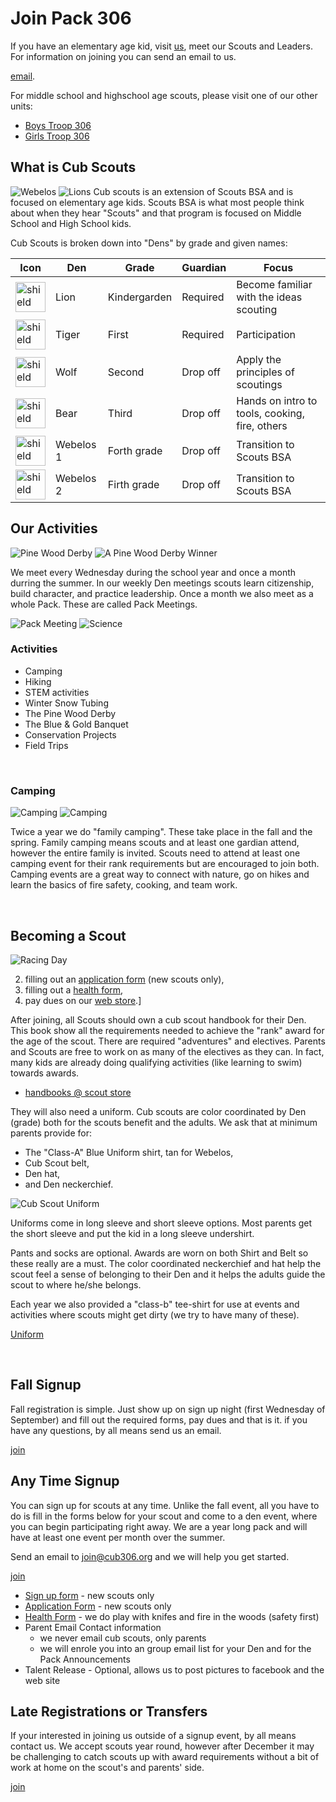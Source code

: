 # Join Pack 306 #
<style>
    main h2 {border-bottom:1px black solid;}
    main img {padding:0.25em;}
    main img:nth-child(even)
    {
        float:right;
        height:15em;
        padding-left:1.25em;
    }
    main img:nth-child(odd)
    {
        float:left;
        height:15em;
    }
    
    main p img[alt="Tigers"]
    {
        float:inherit;
        clear:both;
        width:75vw;
        height:inherit;
    }
    main p:has("a")
    {
        color:red;
        text-align:center;
        margin:auto;
    }
    main p a[title="Join Pack 306"]
    {
        display:block;
        font-size:larger;
        color:white;
        background-color:#0A5694;
        margin:auto;
        text-align:center;
        width:3em;
        padding:0.5em;
        padding-right:0.67em;
        border-radius: 25px;
    }
    td img[alt="shield"]{width:3em;height:3em}
</style>

If you have an elementary age kid, visit [us](https://goo.gl/maps/4m8ACB65TAn), meet our Scouts and Leaders. For information on joining you can send an email to us.

[email][join].

For middle school and highschool age scouts, please visit one of our other units:

* [Boys Troop 306](https://ourtroop306.org/)
* [Girls Troop 306](https://catonsville306.org)

## <i class="fas fa-paw"></i> What is Cub Scouts ##
![Webelos][webs2]
![Lions][lion]
Cub scouts is an extension of Scouts BSA and is focused on elementary age kids. Scouts BSA is what most people think about when they hear "Scouts" and that program is focused on Middle School and High School kids.

Cub Scouts is broken down into "Dens" by grade and given names:

| Icon           | Den       | Grade        | Guardian | Focus |
| -------------- | --------- | ------------ | -------- | ----- |
| ![shield][sln] | Lion      | Kindergarden | Required | Become familiar with the ideas scouting
| ![shield][str] | Tiger     | First        | Required | Participation
| ![shield][swf] | Wolf      | Second       | Drop off | Apply the principles of scoutings
| ![shield][sbr] | Bear      | Third        | Drop off | Hands on intro to tools, cooking, fire, others
| ![shield][sws] | Webelos 1 | Forth grade  | Drop off | Transition to Scouts BSA
| ![shield][sws] | Webelos 2 | Firth grade  | Drop off | Transition to Scouts BSA

## <i class="fas fa-hiking"></i> Our Activities ##
![Pine Wood Derby][cars]
![A Pine Wood Derby Winner][win]

We meet every Wednesday during the school year and once a month durring the summer. In our weekly Den meetings scouts learn citizenship, build character, and practice leadership. Once a month we also meet as a whole Pack. These are called Pack Meetings.

![Pack Meeting][pack]
![Science][science]
### Activities ###

* Camping
* Hiking
* STEM activities
* Winter Snow Tubing
* The Pine Wood Derby
* The Blue & Gold Banquet
* Conservation Projects
* Field Trips


<br style="clear:both">

### <i class="fas fa-campground"></i> Camping ###
![Camping][foodme]
![Camping][fire]

Twice a year we do "family camping". These take place in the fall and the spring. Family camping means scouts and at least one gardian attend, however the entire family is invited. Scouts need to attend at least one camping event for their rank requirements but are encouraged to join both. Camping events are a great way to connect with nature, go on hikes and learn the basics of fire safety, cooking, and team work.

<br style="clear:both">

## <i class="fas fa-sign-in-alt"></i> Becoming a Scout ##
![Racing Day][race]

2. filling out an [application form][bsa_app] (new scouts only),
3. filling out a [health form][health_form],
4. pay dues on our [web store][web_store].]

After joining, all Scouts should own a cub scout handbook for their Den. This book show all the requirements needed to achieve the "rank" award for the age of the scout. There are required "adventures" and electives. Parents and Scouts are free to work on as many of the electives as they can. In fact, many kids are already doing qualifying activities (like learning to swim) towards awards.

* [handbooks @ scout store](https://www.scoutshop.org/nsearch/?q=cub+scout+handbook)

They will also need a uniform. Cub scouts are color coordinated by Den (grade) both for the scouts benefit and the adults. We ask that at minimum parents provide for:

* The "Class-A" Blue Uniform shirt, tan for Webelos,
* Cub Scout belt,
* Den hat,
* and Den neckerchief.

![Cub Scout Uniform][uniforms]

Uniforms come in long sleeve and short sleeve options. Most parents get the short sleeve and put the kid in a long sleeve undershirt.

Pants and socks are optional. Awards are worn on both Shirt and Belt so these really are a must. The color coordinated neckerchief and hat help the scout feel a sense of belonging to their Den and it helps the adults guide the scout to where he/she belongs.

Each year we also provided a "class-b" tee-shirt for use at events and activities where scouts might get dirty (we try to have many of these).

[Uniform](https://www.scouting.org/programs/cub-scouts/cub-scout-uniform/)

<br style="clear:both">

## <i class="fas fa-snowflake"></i> Fall Signup ##
Fall registration is simple. Just show up on sign up night (first Wednesday of September) and fill out the required forms, pay dues and that is it. if you have any questions, by all means send us an email.

[join][join]

## <i class="fas fa-cloud-sun"></i> Any Time Signup ##
You can sign up for scouts at any time. Unlike the fall event, all you have to do is fill in the forms below for your scout and come to a den event, where you can begin participating right away. We are a year long pack and will have at least one event per month over the summer.

Send an email to [join@cub306.org](mailto:join@cub306.org?spring+sign+up) and we will help you get started.

[join][join]

* [Sign up form][signup_form] - new scouts only
* [Application Form](bsa_app) - new scouts only
* [Health Form][health_form] - we do play with knifes and fire in the woods (safety first)
* Parent Email Contact information
    * we never email cub scouts, only parents
    * we will enrole you into an group email list for your Den and for the Pack Announcements
* Talent Release - Optional, allows us to post pictures to facebook and the web site

## <i class="far fa-calendar-alt"></i> Late Registrations or Transfers ##

If your interested in joining us outside of a signup event, by all means contact us. We accept scouts year round, however after December it may be challenging to catch scouts up with award requirements without a bit of work at home on the scout's and parents' side. 

[join][join]

<!--
<form method="post" action="mailto:join@cub306.org">
    <label>Subject</label>
    <select name="subject">
        <option>How do we join</option>
        <option>Transfer from another pack</option>
        <option>What is the cost</option>
        <option>FAQ Frequently Asked Questions</option>
        <option>Other</option>
    </select>
    <br>
    
    <label>My kid is currently a scout?</label>
    <input type="checkbox" name="subject" value="in scouts">
    <br>
    
    <label>My kid has never have been a scout?</label>
    <input type="checkbox" name="subject" value="never a scout">
    <br>
    
    <label>Subject</label><br>
    <textarea name="message" cols="80" rows="24"></textarea>
    <br>
    
    <input type="submit">
</form>
-->

<!-- Links -->
[lion]: /events/2018_2019/blue-and-gold/slides/hanging_in_there.jpg "Lions"
[tigers]: /events/2018_2019/blue-and-gold/slides/tigers.jpg "Tigers"
[bears]: /events/2018_2019/blue-and-gold/slides/fort_wall_bears.jpg "Bears"
[webs2]: /events/2018_2019/blue-and-gold/slides/hanging_around.jpg "Webelos"

[pack]: /events/2018_2019/pack_meetings/March_Pack_Meeting_Fire.jpg "A Pack Meeting"
[win]: /events/2018_2019/pinewood-derby/a_winner.jpg "A Pine Wood Derby winner"
[cars]: /events/2018_2019/blue-and-gold/slides/cars.jpg "Pine Wood Derby"
[race]: /events/2019-2020/pinewood-derby/pinewood-2020.png "Pine Wood Derby"
[fire]: /events/2018_2019/blue-and-gold/slides/fire.jpg "Camping"
[foodme]: /events/2018_2019/blue-and-gold/slides/food_me.jpg "Camping"
[science]: /events/2018_2019/blue-and-gold/slides/science_it_up.jpg "Science"

[blue_uniform]: https://meritbadge.org/wiki/images/3/3b/Cub_Scout_Uniform.jpg "Cub Scout Uniform"
[web_uniform]: https://meritbadge.org/wiki/images/7/77/Webelos_uniform.jpg "Webelos Uniform"
[uniforms]: /images/all_uniforms_2019.jpg "Uniforms"

[signup_form]: https://my.scouting.org/online-registration/6929ea10-92e0-4f30-b88f-97cbb56abc88/applicant-type "Signup Form"
[bsa_app]: https://filestore.scouting.org/filestore/pdf/524-406.pdf "BSA Application Form"
[web_store]: https://cub306.square.site/
[health_form]: https://filestore.scouting.org/filestore/HealthSafety/pdf/680-001_AB.pdf "Health Form"

[shops]: http://www.baltimorebsa.org/scout-shops/30010 "Local Scout Shops"
[shop_map]: https://www.google.com/maps/place/5+Bel+Air+S+Pkwy+Suite+J,+1009,+Bel+Air,+MD+21015 "Map to Bel Air Scout Shop"

[join]: mailto:join@cub306.org "Join Pack 306"

[sln]: /images/shields/lion.png "Lions logo"
[str]: /images/shields/tiger.png "Tigers logo"
[swf]: /images/shields/wolf.png "Wolf logo"
[sbr]: /images/shields/bear.png "Bear Logo"
[sws]: /images/shields/webelos.png "Webelos Logo"
